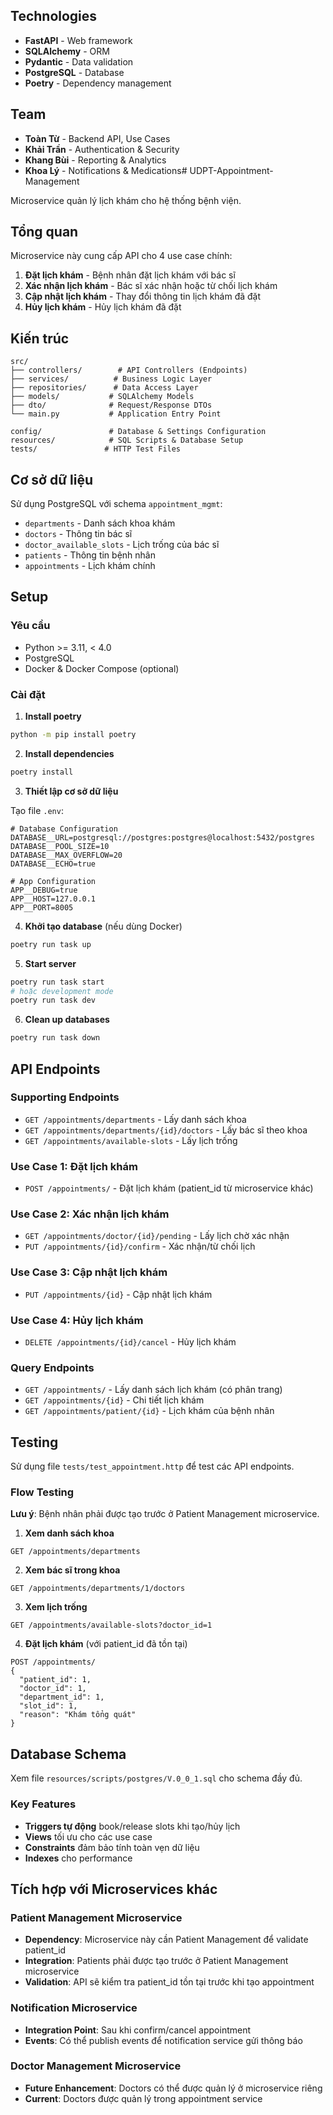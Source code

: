 ## Technologies

- **FastAPI** - Web framework
- **SQLAlchemy** - ORM
- **Pydantic** - Data validation
- **PostgreSQL** - Database
- **Poetry** - Dependency management

## Team

- **Toàn Từ** - Backend API, Use Cases
- **Khải Trần** - Authentication & Security
- **Khang Bùi** - Reporting & Analytics
- **Khoa Lý** - Notifications & Medications# UDPT-Appointment-Management

Microservice quản lý lịch khám cho hệ thống bệnh viện.

## Tổng quan

Microservice này cung cấp API cho 4 use case chính:

1. **Đặt lịch khám** - Bệnh nhân đặt lịch khám với bác sĩ
2. **Xác nhận lịch khám** - Bác sĩ xác nhận hoặc từ chối lịch khám
3. **Cập nhật lịch khám** - Thay đổi thông tin lịch khám đã đặt
4. **Hủy lịch khám** - Hủy lịch khám đã đặt

## Kiến trúc

```
src/
├── controllers/        # API Controllers (Endpoints)
├── services/          # Business Logic Layer  
├── repositories/      # Data Access Layer
├── models/           # SQLAlchemy Models
├── dto/              # Request/Response DTOs
└── main.py           # Application Entry Point

config/               # Database & Settings Configuration
resources/            # SQL Scripts & Database Setup
tests/               # HTTP Test Files
```

## Cơ sở dữ liệu

Sử dụng PostgreSQL với schema `appointment_mgmt`:

- `departments` - Danh sách khoa khám
- `doctors` - Thông tin bác sĩ
- `doctor_available_slots` - Lịch trống của bác sĩ
- `patients` - Thông tin bệnh nhân
- `appointments` - Lịch khám chính

## Setup

### Yêu cầu
- Python >= 3.11, < 4.0
- PostgreSQL
- Docker & Docker Compose (optional)

### Cài đặt

1. **Install poetry**
```bash
python -m pip install poetry
```

2. **Install dependencies**
```bash 
poetry install
```

3. **Thiết lập cơ sở dữ liệu**

Tạo file `.env`:
```env
# Database Configuration
DATABASE__URL=postgresql://postgres:postgres@localhost:5432/postgres
DATABASE__POOL_SIZE=10
DATABASE__MAX_OVERFLOW=20
DATABASE__ECHO=true

# App Configuration  
APP__DEBUG=true
APP__HOST=127.0.0.1
APP__PORT=8005
```

4. **Khởi tạo database** (nếu dùng Docker)
```bash
poetry run task up
```

5. **Start server**
```bash
poetry run task start
# hoặc development mode
poetry run task dev
```

6. **Clean up databases**
```bash
poetry run task down
```

## API Endpoints

### Supporting Endpoints
- `GET /appointments/departments` - Lấy danh sách khoa
- `GET /appointments/departments/{id}/doctors` - Lấy bác sĩ theo khoa
- `GET /appointments/available-slots` - Lấy lịch trống

### Use Case 1: Đặt lịch khám
- `POST /appointments/` - Đặt lịch khám (patient_id từ microservice khác)

### Use Case 2: Xác nhận lịch khám
- `GET /appointments/doctor/{id}/pending` - Lấy lịch chờ xác nhận
- `PUT /appointments/{id}/confirm` - Xác nhận/từ chối lịch

### Use Case 3: Cập nhật lịch khám
- `PUT /appointments/{id}` - Cập nhật lịch khám

### Use Case 4: Hủy lịch khám
- `DELETE /appointments/{id}/cancel` - Hủy lịch khám

### Query Endpoints
- `GET /appointments/` - Lấy danh sách lịch khám (có phân trang)
- `GET /appointments/{id}` - Chi tiết lịch khám
- `GET /appointments/patient/{id}` - Lịch khám của bệnh nhân

## Testing

Sử dụng file `tests/test_appointment.http` để test các API endpoints.

### Flow Testing

**Lưu ý**: Bệnh nhân phải được tạo trước ở Patient Management microservice.

1. **Xem danh sách khoa**
```http
GET /appointments/departments
```

2. **Xem bác sĩ trong khoa**
```http  
GET /appointments/departments/1/doctors
```

3. **Xem lịch trống**
```http
GET /appointments/available-slots?doctor_id=1
```

4. **Đặt lịch khám** (với patient_id đã tồn tại)
```http
POST /appointments/
{
  "patient_id": 1,
  "doctor_id": 1,
  "department_id": 1, 
  "slot_id": 1,
  "reason": "Khám tổng quát"
}
```

## Database Schema

Xem file `resources/scripts/postgres/V.0_0_1.sql` cho schema đầy đủ.

### Key Features

- **Triggers tự động** book/release slots khi tạo/hủy lịch
- **Views** tối ưu cho các use case
- **Constraints** đảm bảo tính toàn vẹn dữ liệu
- **Indexes** cho performance

## Tích hợp với Microservices khác

### Patient Management Microservice
- **Dependency**: Microservice này cần Patient Management để validate patient_id
- **Integration**: Patients phải được tạo trước ở Patient Management microservice
- **Validation**: API sẽ kiểm tra patient_id tồn tại trước khi tạo appointment

### Notification Microservice
- **Integration Point**: Sau khi confirm/cancel appointment
- **Events**: Có thể publish events để notification service gửi thông báo

### Doctor Management Microservice
- **Future Enhancement**: Doctors có thể được quản lý ở microservice riêng
- **Current**: Doctors được quản lý trong appointment service